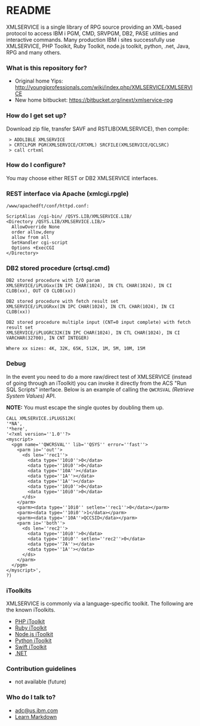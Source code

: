 # README #

XMLSERVICE is a single library of RPG source providing an XML-based protocol to access IBM i PGM, CMD, SRVPGM, DB2, PASE utilities and interactive commands. Many production IBM i sites successfully use XMLSERVICE, PHP Toolkit, Ruby Toolkit, node.js toolkit, python, .net, Java, RPG and many others.

### What is this repository for? ###

* Original home Yips: http://youngiprofessionals.com/wiki/index.php/XMLSERVICE/XMLSERVICE
* New home bitbucket: https://bitbucket.org/inext/xmlservice-rpg


### How do I get set up? ###

Download zip file, transfer SAVF and RSTLIB(XMLSERVICE), then compile:

```
 > ADDLIBLE XMLSERVICE
 > CRTCLPGM PGM(XMLSERVICE/CRTXML) SRCFILE(XMLSERVICE/QCLSRC)
 > call crtxml
```


### How do I configure? ###

You may choose either REST or DB2 XMLSERVICE interfaces.

### REST interface via Apache (xmlcgi.rpgle)
```
/www/apachedft/conf/httpd.conf:

ScriptAlias /cgi-bin/ /QSYS.LIB/XMLSERVICE.LIB/
<Directory /QSYS.LIB/XMLSERVICE.LIB/>
  AllowOverride None
  order allow,deny
  allow from all
  SetHandler cgi-script
  Options +ExecCGI
</Directory>
```

### DB2 stored procedure (crtsql.cmd)
```
DB2 stored procedure with I/O param
XMLSERVICE/iPLUGxx(IN IPC CHAR(1024), IN CTL CHAR(1024), IN CI CLOB(xx), OUT C0 CLOB(xx))

DB2 stored procedure with fetch result set
XMLSERVICE/iPLUGRxx(IN IPC CHAR(1024), IN CTL CHAR(1024), IN CI CLOB(xx))

DB2 stored procedure multiple input (CNT=0 input complete) with fetch result set
XMLSERVICE/iPLUGRC32K(IN IPC CHAR(1024), IN CTL CHAR(1024), IN CI VARCHAR(32700), IN CNT INTEGER)

Where xx sizes: 4K, 32K, 65K, 512K, 1M, 5M, 10M, 15M
```

### Debug
In the event you need to do a more raw/direct test of XMLSERVICE (instead of going through an iToolkit) you can invoke it directly from the ACS "Run SQL Scripts" interface.  Below is an example of calling the `QWCRSVAL` *(Retrieve System Values)* API.  

**NOTE:** You must escape the single quotes by doubling them up.

```
CALL XMLSERVICE.iPLUG512K(
'*NA', 
'*here', 
'<?xml version=''1.0''?>
<myscript>
  <pgm name=''QWCRSVAL'' lib=''QSYS'' error=''fast''>
    <parm io=''out''>
      <ds len=''rec1''>
        <data type=''10i0''>0</data>
        <data type=''10i0''>0</data>
        <data type=''10A''></data>
        <data type=''1A''></data>
        <data type=''1A''></data>
        <data type=''10i0''>0</data>
        <data type=''10i0''>0</data>
      </ds>
    </parm>
    <parm><data type=''10i0'' setlen=''rec1''>0</data></parm>
    <parm><data type=''10i0''>1</data></parm>
    <parm><data type=''10A''>QCCSID</data></parm>
    <parm io=''both''>
      <ds len=''rec2''>
        <data type=''10i0''>0</data>
        <data type=''10i0'' setlen=''rec2''>0</data>
        <data type=''7A''></data>
        <data type=''1A''></data>
      </ds>
    </parm>
  </pgm>
</myscript>', 
?)
```

### iToolkits
XMLSERVICE is commonly via a language-specific toolkit.  The following are the known iToolkits.

- [PHP iToolkit](https://github.com/zendtech/IbmiToolkit)
- [Ruby iToolkit](https://bitbucket.org/litmis/ruby-itoolkit)
- [Node.js iToolkit](https://bitbucket.org/litmis/nodejs-itoolkit)
- [Python iToolkit](https://bitbucket.org/litmis/python-itoolkit)
- [Swift iToolkit](https://bitbucket.org/litmis/swift-itoolkit)
- [.NET](http://xmlservicei.codeplex.com/)


### Contribution guidelines ###

* not available (future)

### Who do I talk to? ###

* adc@us.ibm.com
* [Learn Markdown](https://bitbucket.org/tutorials/markdowndemo)